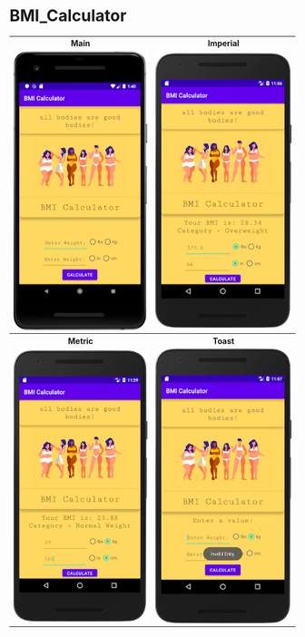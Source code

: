 # BMI_Calculator

<table>
<tr>
    <th>Main</th>
    <th>Imperial</th>  
</tr>
  <tr>
      <td><img src="https://github.com/mdgitreps/BMI_Calculator/blob/master/readme_images/bmihome.png"></td>
    <td><img src="https://github.com/mdgitreps/BMI_Calculator/blob/master/readme_images/bmiimperial.png"></td>
  </tr>
  <tr>
    <th>Metric</th>
    <th>Toast</th>  
</tr>
  <tr>
    <td><img src = "https://github.com/mdgitreps/BMI_Calculator/blob/master/readme_images/bmimetric.png">
</td>
    <td><img src = "https://github.com/mdgitreps/BMI_Calculator/blob/master/readme_images/bmi_handle_error.png">
</td>
  </tr>
  </table>

